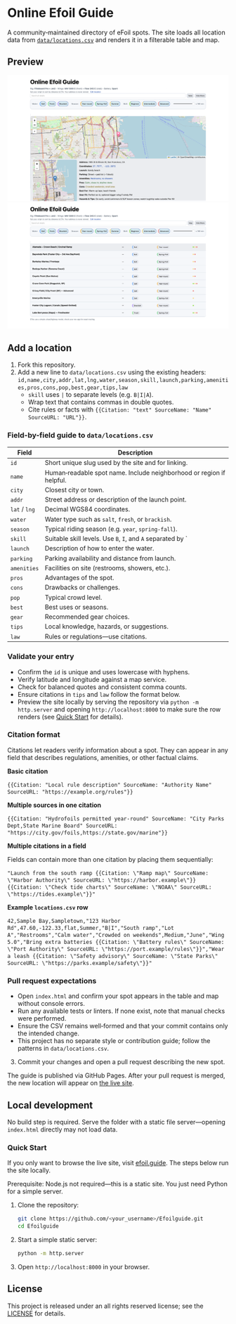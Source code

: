 # Online Efoil Guide

A community‑maintained directory of eFoil spots. The site loads all location data from [`data/locations.csv`](data/locations.csv) and renders it in a filterable table and map.

## Preview

![Map view](readme_imgs/preview-map.png)
![Table view](readme_imgs/preview-table.png)

## Add a location
1. Fork this repository.
2. Add a new line to `data/locations.csv` using the existing headers:
   `id,name,city,addr,lat,lng,water,season,skill,launch,parking,amenities,pros,cons,pop,best,gear,tips,law`
   * `skill` uses `|` to separate levels (e.g. `B|I|A`).
   * Wrap text that contains commas in double quotes.
   * Cite rules or facts with `{{Citation: "text" SourceName: "Name" SourceURL: "URL"}}`.

### Field-by-field guide to `data/locations.csv`

| Field   | Description |
|---------|-------------|
| `id`    | Short unique slug used by the site and for linking. |
| `name`  | Human‑readable spot name. Include neighborhood or region if helpful. |
| `city`  | Closest city or town. |
| `addr`  | Street address or description of the launch point. |
| `lat` / `lng` | Decimal WGS84 coordinates. |
| `water` | Water type such as `salt`, `fresh`, or `brackish`. |
| `season`| Typical riding season (e.g. `year`, `spring-fall`). |
| `skill` | Suitable skill levels. Use `B`, `I`, and `A` separated by `|`. |
| `launch`| Description of how to enter the water. |
| `parking`| Parking availability and distance from launch. |
| `amenities`| Facilities on site (restrooms, showers, etc.). |
| `pros`  | Advantages of the spot. |
| `cons`  | Drawbacks or challenges. |
| `pop`   | Typical crowd level. |
| `best`  | Best uses or seasons. |
| `gear`  | Recommended gear choices. |
| `tips`  | Local knowledge, hazards, or suggestions. |
| `law`   | Rules or regulations—use citations. |

### Validate your entry

- Confirm the `id` is unique and uses lowercase with hyphens.
- Verify latitude and longitude against a map service.
- Check for balanced quotes and consistent comma counts.
- Ensure citations in `tips` and `law` follow the format below.
- Preview the site locally by serving the repository via `python -m http.server` and opening `http://localhost:8000` to make sure the row renders (see [Quick Start](#quick-start) for details).

### Citation format

Citations let readers verify information about a spot. They can appear in any field that describes regulations, amenities, or other factual claims.

**Basic citation**

```
{{Citation: "Local rule description" SourceName: "Authority Name" SourceURL: "https://example.org/rules"}}
```

**Multiple sources in one citation**

```
{{Citation: "Hydrofoils permitted year-round" SourceName: "City Parks Dept,State Marine Board" SourceURL: "https://city.gov/foils,https://state.gov/marine"}}
```

**Multiple citations in a field**

Fields can contain more than one citation by placing them sequentially:

```
"Launch from the south ramp {{Citation: \"Ramp map\" SourceName: \"Harbor Authority\" SourceURL: \"https://harbor.example\"}} {{Citation: \"Check tide charts\" SourceName: \"NOAA\" SourceURL: \"https://tides.example\"}}"
```

**Example `locations.csv` row**

```
42,Sample Bay,Sampletown,"123 Harbor Rd",47.60,-122.33,flat,Summer,"B|I","South ramp","Lot A","Restrooms","Calm water","Crowded on weekends",Medium,"June","Wing 5.0","Bring extra batteries {{Citation: \"Battery rules\" SourceName: \"Port Authority\" SourceURL: \"https://port.example/rules\"}}","Wear a leash {{Citation: \"Safety advisory\" SourceName: \"State Parks\" SourceURL: \"https://parks.example/safety\"}}"
```

### Pull request expectations

- Open `index.html` and confirm your spot appears in the table and map without console errors.
- Run any available tests or linters. If none exist, note that manual checks were performed.
- Ensure the CSV remains well‑formed and that your commit contains only the intended change.
- This project has no separate style or contribution guide; follow the patterns in `data/locations.csv`.

3. Commit your changes and open a pull request describing the new spot.

The guide is published via GitHub Pages. After your pull request is merged, the new location will appear on [the live site](https://byterookie.github.io/Efoilguide/).

## Local development
No build step is required. Serve the folder with a static file server—opening `index.html` directly may not load data.

### Quick Start

If you only want to browse the live site, visit [efoil.guide](https://efoil.guide). The steps below run the site locally.

Prerequisite: Node.js not required—this is a static site. You just need Python for a simple server.

1. Clone the repository:

   ```bash
   git clone https://github.com/<your_username>/Efoilguide.git
   cd Efoilguide
   ```
2. Start a simple static server:

   ```bash
   python -m http.server
   ```
3. Open `http://localhost:8000` in your browser.


## License

This project is released under an all rights reserved license; see the [LICENSE](LICENSE) for details.

